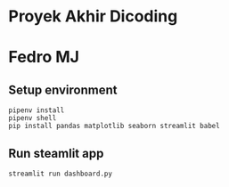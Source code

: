 # Proyek Akhir Dicoding
# Fedro MJ

## Setup environment
```
pipenv install
pipenv shell
pip install pandas matplotlib seaborn streamlit babel
```

## Run steamlit app
```
streamlit run dashboard.py
```


